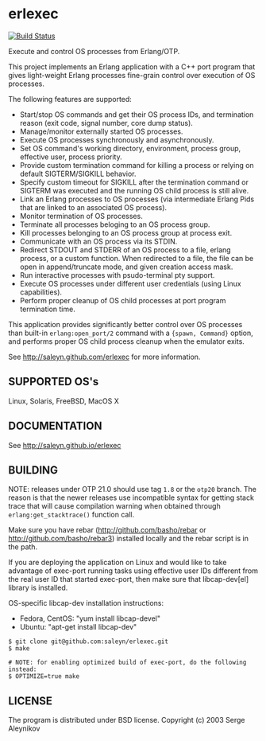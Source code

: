 # erlexec #

[![Build Status](https://travis-ci.org/saleyn/erlexec.svg?branch=master)](https://travis-ci.org/saleyn/erlexec)

Execute and control OS processes from Erlang/OTP.

This project implements an Erlang application with a C++ port program
that gives light-weight Erlang processes fine-grain control over
execution of OS processes.

The following features are supported:

* Start/stop OS commands and get their OS process IDs, and termination reason
  (exit code, signal number, core dump status).
* Manage/monitor externally started OS processes.
* Execute OS processes synchronously and asynchronously.
* Set OS command's working directory, environment, process group, effective user, process priority.
* Provide custom termination command for killing a process or relying on
  default SIGTERM/SIGKILL behavior.
* Specify custom timeout for SIGKILL after the termination command or SIGTERM
  was executed and the running OS child process is still alive.
* Link an Erlang processes to OS processes (via intermediate Erlang Pids that are linked
  to an associated OS process).
* Monitor termination of OS processes.
* Terminate all processes beloging to an OS process group.
* Kill processes belonging to an OS process group at process exit.
* Communicate with an OS process via its STDIN.
* Redirect STDOUT and STDERR of an OS process to a file, erlang process, or a custom function.
  When redirected to a file, the file can be open in append/truncate mode, and given creation
  access mask.
* Run interactive processes with psudo-terminal pty support.
* Execute OS processes under different user credentials (using Linux capabilities).
* Perform proper cleanup of OS child processes at port program termination time.

This application provides significantly better control
over OS processes than built-in `erlang:open_port/2` command with a
`{spawn, Command}` option, and performs proper OS child process cleanup
when the emulator exits. 

See http://saleyn.github.com/erlexec for more information.

## SUPPORTED OS's ##
Linux, Solaris, FreeBSD, MacOS X

## DOCUMENTATION ##
See http://saleyn.github.io/erlexec

## BUILDING ##
NOTE: releases under OTP 21.0 should use tag `1.8` or the `otp20` branch. The reason is
that the newer releases use incompatible syntax for getting stack trace that will
cause compilation warning when obtained through `erlang:get_stacktrace()` function call.

Make sure you have rebar (http://github.com/basho/rebar or
http://github.com/basho/rebar3) installed locally and the rebar script
is in the path.

If you are deploying the application on Linux and would like to
take advantage of exec-port running tasks using effective user IDs
different from the real user ID that started exec-port, then
make sure that libcap-dev[el] library is installed.

OS-specific libcap-dev installation instructions:

* Fedora, CentOS: "yum install libcap-devel"
* Ubuntu:         "apt-get install libcap-dev"

```
$ git clone git@github.com:saleyn/erlexec.git
$ make

# NOTE: for enabling optimized build of exec-port, do the following instead:
$ OPTIMIZE=true make
```

## LICENSE ##
The program is distributed under BSD license.
Copyright (c) 2003 Serge Aleynikov <saleyn at gmail dot com>
